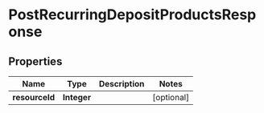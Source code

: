 
# PostRecurringDepositProductsResponse

## Properties
Name | Type | Description | Notes
------------ | ------------- | ------------- | -------------
**resourceId** | **Integer** |  |  [optional]



